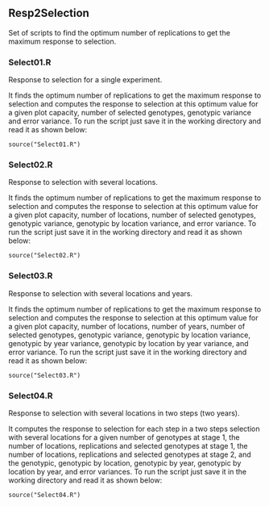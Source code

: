Resp2Selection
--------------

Set of scripts to find the optimum number of replications to get the maximum response to selection.

### Select01.R

Response to selection for a single experiment. 

It finds the optimum number of replications to get the maximum response to selection and computes the response to selection at this optimum value for a given plot capacity, number of selected genotypes, genotypic variance and error variance. To run the script just save it in the working directory and read it as shown below:
```{r eval=F}
source("Select01.R")
```

### Select02.R

Response to selection with several locations.

It finds the optimum number of replications to get the maximum response to selection and computes the response to selection at this optimum value for a given plot capacity, number of locations, number of selected genotypes, genotypic variance, genotypic by location variance, and error variance. To run the script just save it in the working directory and read it as shown below:
```{r eval=F}
source("Select02.R")
```

### Select03.R

Response to selection with several locations and years.

It finds the optimum number of replications to get the maximum response to selection and computes the response to selection at this optimum value for a given plot capacity, number of locations, number of years, number of selected genotypes, genotypic variance, genotypic by location variance, genotypic by year variance, genotypic by location by year variance, and error variance. To run the script just save it in the working directory and read it as shown below:
```{r eval=F}
source("Select03.R")
```

### Select04.R

Response to selection with several locations in two steps (two years).

It computes the response to selection for each step in a two steps selection with several locations for a given number of genotypes at stage 1, the number of locations, replications and selected genotypes at stage 1, the number of locations, replications and selected genotypes at stage 2, and the genotypic, genotypic by location, genotypic by year, genotypic by location by year, and error variances. To run the script just save it in the working directory and read it as shown below:
```{r eval=F}
source("Select04.R")
```
